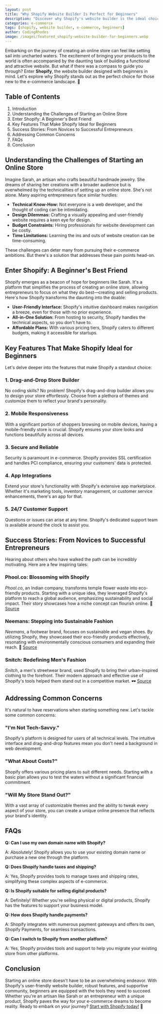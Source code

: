 ```yaml
---
layout: post
title: "Why Shopify Website Builder Is Perfect for Beginners"
description: "Discover why Shopify's website builder is the ideal choice for beginners looking to start their e-commerce journey. Learn about its user-friendly features, success stories, and more."
categories: e-commerce
tags: [shopify, website builder, e-commerce, beginners]
author: CodingRhodes
image: /images/featured_shopify-website-builder-for-beginners.webp
---
```




Embarking on the journey of creating an online store can feel like setting sail into uncharted waters. The excitement of bringing your products to the world is often accompanied by the daunting task of building a functional and attractive website. But what if there was a compass to guide you through? Enter **Shopify**, the website builder designed with beginners in mind. Let's explore why Shopify stands out as the perfect choice for those new to the e-commerce landscape. 🌟

## Table of Contents
1. Introduction
2. Understanding the Challenges of Starting an Online Store
3. Enter Shopify: A Beginner's Best Friend
4. Key Features That Make Shopify Ideal for Beginners
5. Success Stories: From Novices to Successful Entrepreneurs
6. Addressing Common Concerns
7. FAQs
8. Conclusion


## Understanding the Challenges of Starting an Online Store

Imagine Sarah, an artisan who crafts beautiful handmade jewelry. She dreams of sharing her creations with a broader audience but is overwhelmed by the technicalities of setting up an online store. She's not alone. Many aspiring entrepreneurs face similar hurdles:

- **Technical Know-How:** Not everyone is a web developer, and the thought of coding can be intimidating.
- **Design Dilemmas:** Crafting a visually appealing and user-friendly website requires a keen eye for design.
- **Budget Constraints:** Hiring professionals for website development can be costly.
- **Time Limitations:** Learning the ins and outs of website creation can be time-consuming.

These challenges can deter many from pursuing their e-commerce ambitions. But there's a solution that addresses these pain points head-on.

## Enter Shopify: A Beginner's Best Friend

<ins class="adsbygoogle"
     style="display:block"
     data-ad-client="ca-pub-2784742237479601"
     data-ad-slot="3760872290"
     data-ad-format="auto"
     data-full-width-responsive="true"></ins>
<script>
     (adsbygoogle = window.adsbygoogle || []).push({});
</script>

Shopify emerges as a beacon of hope for beginners like Sarah. It's a platform that simplifies the process of creating an online store, allowing entrepreneurs to focus on what they do best—creating and selling products. Here's how Shopify transforms the daunting into the doable:

- **User-Friendly Interface:** Shopify's intuitive dashboard makes navigation a breeze, even for those with no prior experience.
- **All-in-One Solution:** From hosting to security, Shopify handles the technical aspects, so you don't have to.
- **Affordable Plans:** With various pricing tiers, Shopify caters to different budgets, making it accessible for startups.

## Key Features That Make Shopify Ideal for Beginners

Let's delve deeper into the features that make Shopify a standout choice:

### 1. Drag-and-Drop Store Builder

No coding skills? No problem! Shopify's drag-and-drop builder allows you to design your store effortlessly. Choose from a plethora of themes and customize them to reflect your brand's personality.

### 2. Mobile Responsiveness

With a significant portion of shoppers browsing on mobile devices, having a mobile-friendly store is crucial. Shopify ensures your store looks and functions beautifully across all devices.

### 3. Secure and Reliable

Security is paramount in e-commerce. Shopify provides SSL certification and handles PCI compliance, ensuring your customers' data is protected.

### 4. App Integrations

Extend your store's functionality with Shopify's extensive app marketplace. Whether it's marketing tools, inventory management, or customer service enhancements, there's an app for that.

### 5. 24/7 Customer Support

Questions or issues can arise at any time. Shopify's dedicated support team is available around the clock to assist you.

## Success Stories: From Novices to Successful Entrepreneurs

Hearing about others who have walked the path can be incredibly motivating. Here are a few inspiring tales:

### Phool.co: Blossoming with Shopify

*Phool.co*, an Indian company, transforms temple flower waste into eco-friendly products. Starting with a unique idea, they leveraged Shopify's platform to reach a global audience, emphasizing sustainability and social impact. Their story showcases how a niche concept can flourish online. 🌸 [Source](https://techwishes.com/blog/shopify-success-stories)

### Neemans: Stepping into Sustainable Fashion

*Neemans*, a footwear brand, focuses on sustainable and vegan shoes. By utilizing Shopify, they showcased their eco-friendly products effectively, resonating with environmentally conscious consumers and expanding their reach. 👟 [Source](https://techwishes.com/blog/shopify-success-stories)

### Snitch: Redefining Men's Fashion

*Snitch*, a men's streetwear brand, used Shopify to bring their urban-inspired clothing to the forefront. Their modern approach and effective use of Shopify's tools helped them stand out in a competitive market. 🕶️ [Source](https://techwishes.com/blog/shopify-success-stories)

## Addressing Common Concerns

It's natural to have reservations when starting something new. Let's tackle some common concerns:

<ins class="adsbygoogle"
     style="display:block"
     data-ad-client="ca-pub-2784742237479601"
     data-ad-slot="3760872290"
     data-ad-format="auto"
     data-full-width-responsive="true"></ins>
<script>
     (adsbygoogle = window.adsbygoogle || []).push({});
</script>

### "I'm Not Tech-Savvy."

Shopify's platform is designed for users of all technical levels. The intuitive interface and drag-and-drop features mean you don't need a background in web development.

### "What About Costs?"

Shopify offers various pricing plans to suit different needs. Starting with a basic plan allows you to test the waters without a significant financial commitment.

### "Will My Store Stand Out?"

With a vast array of customizable themes and the ability to tweak every aspect of your store, you can create a unique online presence that reflects your brand's identity.

## FAQs

**Q: Can I use my own domain name with Shopify?**

A: Absolutely! Shopify allows you to use your existing domain name or purchase a new one through the platform.

**Q: Does Shopify handle taxes and shipping?**

A: Yes, Shopify provides tools to manage taxes and shipping rates, simplifying these complex aspects of e-commerce.

**Q: Is Shopify suitable for selling digital products?**

A: Definitely! Whether you're selling physical or digital products, Shopify has the features to support your business model.

**Q: How does Shopify handle payments?**

A: Shopify integrates with numerous payment gateways and offers its own, Shopify Payments, for seamless transactions.

<ins class="adsbygoogle"
     style="display:block"
     data-ad-client="ca-pub-2784742237479601"
     data-ad-slot="3760872290"
     data-ad-format="auto"
     data-full-width-responsive="true"></ins>
<script>
     (adsbygoogle = window.adsbygoogle || []).push({});
</script>

**Q: Can I switch to Shopify from another platform?**

A: Yes, Shopify provides tools and support to help you migrate your existing store from other platforms.

## Conclusion

Starting an online store doesn't have to be an overwhelming endeavor. With Shopify's user-friendly website builder, robust features, and supportive community, beginners are equipped with the tools they need to succeed. Whether you're an artisan like Sarah or an entrepreneur with a unique product, Shopify paves the way for your e-commerce dreams to become reality. Ready to embark on your journey? [Start with Shopify today!](https://shopify.pxf.io/POrzKR) 🚀
